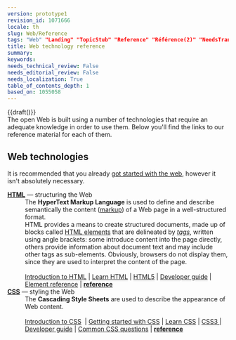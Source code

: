 ```yaml
---
version: prototype1
revision_id: 1071666
locale: th
slug: Web/Reference
tags: "Web" "Landing" "TopicStub" "Reference" "Référence(2)" "NeedsTranslation"
title: Web technology reference
summary: 
keywords: 
needs_technical_review: False
needs_editorial_review: False
needs_localization: True
table_of_contents_depth: 1
based_on: 1055058
---
```

<p>{{draft()}}<br />
 The open Web is built using a number of technologies that require an adequate knowledge in order to use them. Below you'll find the links to our reference material for each of them.</p>

<h2 class="Documentation" id="Web_technologies">Web technologies</h2>

<p>It is recommended that you already <a href="https://developer.mozilla.org/en-US/docs/Learn/Getting_started_with_the_web">got started with the web</a>, however it isn't absolutely necessary.</p>

<dl>
 <dt><strong><a href="/en-US/docs/Glossary/HTML">HTML</a></strong> — structuring the Web</dt>
 <dd>The <strong>HyperText Markup Language</strong> is used to define and describe semantically the content (<a href="/en-US/docs/Glossary/markup">markup</a>) of a Web page in a well-structured format.<br />
 HTML provides a means to create structured documents, made up of blocks called <a href="/en-US/docs/Web/HTML/Element">HTML elements</a> that are delineated by <em><a href="/en-US/docs/Glossary/Tag">tags</a></em>, written using angle brackets: some introduce content into the page directly, others provide information about document text and may include other tags as sub-elements. Obviously, browsers do not display them, since they are used to interpret the content of the page.<br />
 <br />
 <a href="/en-US/Learn/HTML/Introduction_to_HTML">Introduction to HTML</a> | <a href="/en-US/Learn/HTML">Learn HTML</a> | <a href="/en-US/docs/Web/Guide/HTML/HTML5">HTML5</a> | <a href="/en-US/docs/Web/Guide/HTML">Developer guide</a> | <a href="/en-US/docs/Web/HTML/Element">Element reference</a> | <strong><a href="/en-US/docs/Web/HTML/Reference">reference</a></strong></dd>
 <dt><strong><a href="/en-US/docs/Glossary/CSS">CSS</a></strong> — styling the Web</dt>
 <dd>The <strong>Cascading Style Sheets</strong> are used to describe the appearance of Web content.<br />
 <br />
 <a href="/en-US/Learn/CSS/Introduction_to_CSS">Introduction to CSS</a>&nbsp; | <a href="/en-US/docs/Web/Guide/CSS/Getting_started">Getting started with CSS</a> | <a href="/en-US/Learn/CSS">Learn CSS</a> | <a href="/en-US/docs/Web/CSS/CSS3">CSS3 </a>| <a href="/en-US/docs/Web/Guide/CSS">Developer guide</a> | <a href="/en-US/docs/Web/CSS/Common_CSS_Questions">Common CSS questions</a> | <strong><a href="/en-US/docs/Web/CSS/Reference">reference</a></strong></dd>
</dl>


